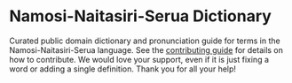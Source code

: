 
# Namosi-Naitasiri-Serua Dictionary

Curated public domain dictionary and pronunciation guide for terms in the Namosi-Naitasiri-Serua language. See the [contributing guide](https://github.com/drumworkteam/term/blob/make/.github/contributing.md) for details on how to contribute. We would love your support, even if it is just fixing a word or adding a single definition. Thank you for all your help!